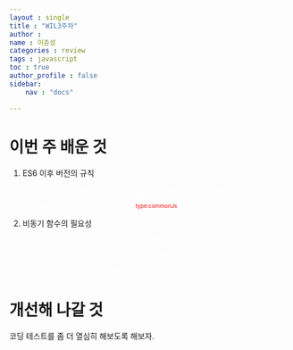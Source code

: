 ```yaml
---
layout : single
title : "WIL3주차"
author : 
name : 이준성
categories : review
tags : javascript
toc : true
author_profile : false
sidebar:
    nav : "docs"

---
```


# 이번 주 배운 것

1. ES6 이후 버전의 규칙
<span style = "color:white; font-size:70%">
가장 직관적으로 이해한 것은 require 문법이 고전 문법이고 현재는 import를 통한 외부 파일의 접근을 한다는 것이다.<br>
python이나 c++ 쪽에서 온 사람들이 작업한 덕일까. 그 쪽 문법하고 비슷한 점이 많아 이해는 갔다.<br>
나중에 만약 require를 써야할 때가 된다면 패키지 안에 <span style = "color:red; font-size:100%">type:commonJs</span>
를 입력하면 된다는 것 또한 확인했다.
</span>


2. 비동기 함수의 필요성
<span style = "color:white; font-size:70%">
흔히 클래스를 객체지향 프로그래밍이라 하여 절차적인 프로그래밍과 다른 느낌으로 소개했는데, 비동기 프로그램이 적어도 절차적인 것과 더 반대되는 게 아닐까 하는 생각이 든다.<br>
비동기란 이미 실행하고 있는 프로그램을 정지시키지 않고 별도로 작동시키는 방식인데, 이 방식을 통해서 통신 등에 도움을 받을 수 있는 것 같았다.<br>
물론 이것도 아직 겉핥기에 가까우니 좀 더 봐보자.
</span>




# 개선해 나갈 것
코딩 테스트를 좀 더 열심히 해보도록 해보자.
